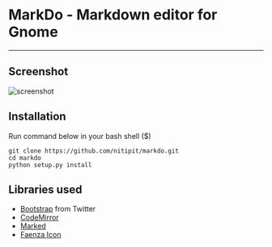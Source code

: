 # MarkDo - Markdown editor for Gnome
---
## Screenshot
![screenshot](https://raw.github.com/nitipit/markdo/master/doc/screenshot.png)

## Installation
Run command below in your bash shell ($)
```
git clone https://github.com/nitipit/markdo.git
cd markdo
python setup.py install
```

## Libraries used
- [Bootstrap](https://github.com/nitipit/markdo.git) from Twitter
- [CodeMirror](http://codemirror.net/)
- [Marked](https://github.com/chjj/marked/)
- [Faenza Icon](http://tiheum.deviantart.com/art/Faenza-Icons-173323228)